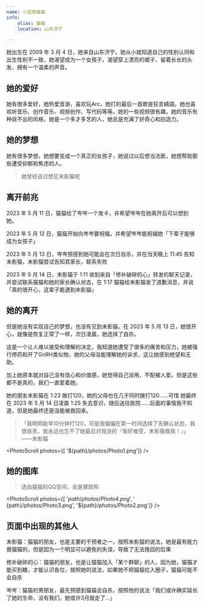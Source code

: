 ```yaml
---
name: 小屁孩猫猫
info:
    alias: 猫猫
    location: 山东济宁

---
```


她出生在 2009 年 3 月 4 日，她来自山东济宁。她从小就知道自己的性别认同和出生性别不一致，她渴望成为一个女孩子，渴望穿上漂亮的裙子、留着长长的头发、拥有一个温柔的声音。

## 她的爱好

她有很多爱好，她热爱音游，喜欢玩Arc，她打的最后一首歌是狂言綺語。她也喜欢听音乐、创作音乐、视频创作、写代码等等。她的一些视频很有趣，她的音乐有种说不出的风格，她是一个多才多艺的人，她总是充满了好奇心和创造力。

## 她的梦想

她有很多梦想，她想要变成一个真正的女孩子，她说过以后想当法医，她想帮助那些遭受抑郁和焦虑的人。

> 她曾经说过想见末影猫呢

## 离开前兆

2023 年 5 月 11 日，猫猫给了岑岑一个发卡，并希望岑岑在她离开后可以想到她。

2023 年 5 月 12 日，猫猫开始向岑岑要祝福，并希望岑岑能祝福她「下辈子能够成为女孩子」

2023 年 5 月 13 日，岑岑预感到她可能会在次日自杀，并在当天晚上 11:45 告知末影猫，末影猫尝试告知其家长，联系失败

2023 年 5 月 14 日，末影猫于 1:11 收到来自「修补破碎的心」转发的聊天记录，并尝试联系猫猫和她的家长确认状态，在 1:17 猫猫给末影猫发了道歉消息，并说「真的很开心，这辈子能遇到末影猫」

## 她的离开

但是她没有实现自己的梦想，也没有见到末影猫。在 2023 年 5 月 13 日，她很开心，就像是恢复正常了一样，次日凌晨，她选择了自杀。

这是一个让人难以接受和理解的决定。我知道她遭受了很多的痛苦和压力，她被强行停药和开了GnRH类似物，她的父母没能理解她的诉求，这让她感到绝望和无助。

加上她原本就对自己没有信心和价值感，她觉得自己没用，不配被人爱。但是这些都不是真的，我们一直爱着她。

她的朋友末影猫在 1:23 拨打120，她的父母也在几乎同时拨打120......可惜 她最终在 2023 年 5 月 14 日凌晨 1:25 失去意识，随后送往医院......后面的事情我不知道，但是她最终还是没能被救回来。

> 「我明明能早10分钟打120，可是我偏偏在第一时间选择了先确认状态，我很自责，我永远也忘不了她最后对我说的『我好难受，末影猫救我！』」——末影猫

<PhotoScroll photos={[ '${path}/photos/Photo1.png']} />

## 她的图库

> 选自猫猫的QQ空间，全是建筑照

<PhotoScroll photos={[ '${path}/photos/Photo4.png', '${path}/photos/Photo3.png', '${path}/photos/Photo2.png']} />

## 页面中出现的其他人

末影猫：猫猫的朋友，也是主要的干预者之一，按照末影猫的说法，她是最有能力救猫猫的，但是因为一个明显可以避免的失误，导致了无法挽回的后果

修补破碎的心：猫猫的朋友，也是让猫猫加入「某个群聊」的人，因为她，猫猫才能买到糖，才能认识各位，按照她的说法，如果她不把猫猫拉入圈子，猫猫可能不会自杀

岑岑：猫猫的男朋友，最先预感到猫猫会自杀，按照他的说法「我们或许确实延长了她的生命，没有我们，她或许3月就走了...」
